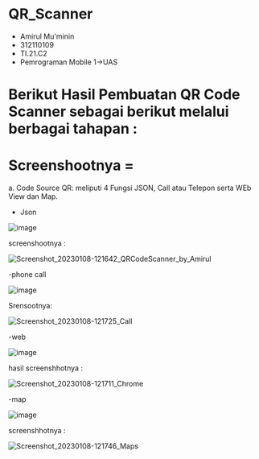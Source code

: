 # QR_Scanner
* Amirul Mu'minin
* 312110109
* TI.21.C2
* Pemrograman Mobile 1->UAS


# Berikut Hasil Pembuatan QR Code Scanner sebagai berikut melalui berbagai tahapan :



Screenshootnya =
=======================
a. Code Source QR:
 meliputi 4 Fungsi JSON, Call atau Telepon serta WEb View dan Map.
 
- Json

 ![image](https://user-images.githubusercontent.com/116171779/211182092-bc8d74cb-ea29-4d1f-8852-b4740347686c.png)
 
 screenshootnya :
 
 ![Screenshot_20230108-121642_QRCodeScanner_by_Amirul](https://user-images.githubusercontent.com/116171779/211182279-e0f0710a-8f6a-4042-8cf6-b49ee8d3049d.jpg)

-phone call

![image](https://user-images.githubusercontent.com/116171779/211182132-476b16c6-a7dd-4415-850e-c2b9dacba22c.png)

Srensootnya:

![Screenshot_20230108-121725_Call](https://user-images.githubusercontent.com/116171779/211182903-ceb5c757-a424-411d-9ffa-782237d4a23d.jpg)

-web

![image](https://user-images.githubusercontent.com/116171779/211182147-6033df32-f756-4ade-a1c5-17dd21402894.png)

hasil screenshhotnya :

![Screenshot_20230108-121711_Chrome](https://user-images.githubusercontent.com/116171779/211182912-4b35b90a-7505-4d70-9885-e9d47a368996.jpg)

-map

![image](https://user-images.githubusercontent.com/116171779/211182169-5ae86208-2c0f-4ec3-81b0-3548d66d348f.png)

screenshhotnya :

![Screenshot_20230108-121746_Maps](https://user-images.githubusercontent.com/116171779/211182927-bae3914b-f329-4eb3-b67d-c8187b07f593.jpg)



